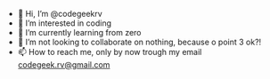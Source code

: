 - 👋 Hi, I’m @codegeekrv
- 👀 I’m interested in coding
- 🌱 I’m currently learning from zero
- 💞️ I’m not looking to collaborate on nothing, because o point 3 ok?!
- 📫 How to reach me, only by now trough my email codegeek.rv@gmail.com

<!---
codegeekrv/codegeekrv is a ✨ special ✨ repository because its `README.md` (this file) appears on your GitHub profile.
You can click the Preview link to take a look at your changes.
--->
